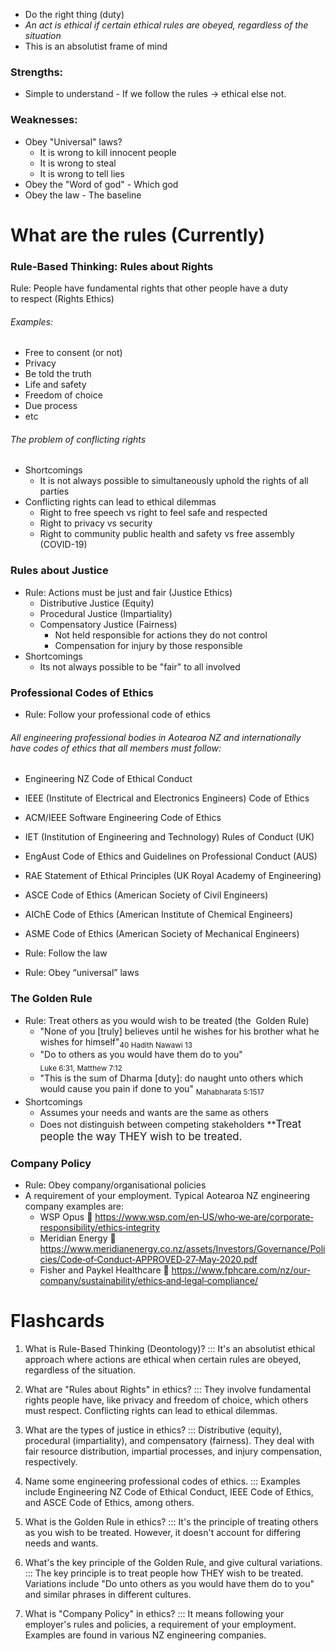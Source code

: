 
- Do the right thing (duty) 
- *An act is ethical if certain ethical rules are obeyed, regardless of the situation*
- This is an absolutist frame of mind
### Strengths:
- Simple to understand - If we follow the rules -> ethical else not.
### Weaknesses:
- Obey "Universal" laws?
	- It is wrong to kill innocent people
	- It is wrong to steal
	- It is wrong to tell lies
- Obey the "Word of god" - Which god
- Obey the law - The baseline
# What are the rules (Currently)

### Rule‐Based Thinking: Rules about Rights
Rule: People have fundamental rights that other people have a duty to respect (Rights Ethics) 
###### Examples:
- Free to consent (or not)
- Privacy
- Be told the truth
- Life and safety
- Freedom of choice
- Due process
- etc
###### The problem of conflicting rights
- Shortcomings
	- It is not always possible to simultaneously uphold the rights of all parties
- Conflicting rights can lead to ethical dilemmas
	- Right to free speech vs right to feel safe and respected
	- Right to privacy vs security
	- Right to community public health and safety vs free assembly (COVID-19)




### Rules about Justice
- Rule: Actions must be just and fair (Justice Ethics) 
	- Distributive Justice (Equity)
	- Procedural Justice (Impartiality)
	- Compensatory Justice (Fairness)
		- Not held responsible for actions they do not control
		- Compensation for injury by those responsible
- Shortcomings
	- Its not always possible to be "fair" to all involved


### Professional Codes of Ethics
- Rule: Follow your professional code of ethics 
###### All engineering professional bodies in Aotearoa NZ and internationally  have codes of ethics that all members must follow: 
- Engineering NZ Code of Ethical Conduct 
- IEEE (Institute of Electrical and Electronics Engineers) Code of Ethics 
- ACM/IEEE Software Engineering Code of Ethics 
- IET (Institution of Engineering and Technology) Rules of Conduct (UK)  
- EngAust Code of Ethics and Guidelines on Professional Conduct (AUS) 
- RAE Statement of Ethical Principles (UK Royal Academy of Engineering) 
- ASCE Code of Ethics (American Society of Civil Engineers) 
- AIChE Code of Ethics (American Institute of Chemical Engineers) 
- ASME Code of Ethics (American Society of Mechanical Engineers)



- Rule: Follow the law 
- Rule: Obey “universal” laws 
### The Golden Rule 
- Rule: Treat others as you would wish to be treated (the  Golden Rule) 
	- "None of you \[truly] believes until he wishes for his brother what he wishes for himself"<sub>40 Hadith Nawawi 13</sub>
	- "Do to others as you would have them do to you" <sub>Luke 6:31, Matthew 7:12</sub>
	- "This is the sum of Dharma \[duty]: do naught unto others which would cause you pain if done to you" <sub>Mahabharata 5:1517</sub>
- Shortcomings
	- Assumes your needs and wants are the same as others
	- Does not distinguish between competing stakeholders
**<big>Treat people the way THEY wish to be treated.</big>




	
### Company Policy
- Rule: Obey company/organisational policies
 - A requirement of your employment. Typical Aotearoa NZ engineering  company examples are: 
	 - WSP Opus  https://www.wsp.com/en‐US/who‐we‐are/corporate‐responsibility/ethics‐integrity 
	 - Meridian Energy  https://www.meridianenergy.co.nz/assets/Investors/Governance/Policies/Code‐of‐Conduct‐APPROVED‐27‐May‐2020.pdf 
	 - Fisher and Paykel Healthcare  https://www.fphcare.com/nz/our‐company/sustainability/ethics‐and‐legal‐compliance/
# Flashcards
1. What is Rule-Based Thinking (Deontology)? ::: It's an absolutist ethical approach where actions are ethical when certain rules are obeyed, regardless of the situation.
    
2. What are "Rules about Rights" in ethics? ::: They involve fundamental rights people have, like privacy and freedom of choice, which others must respect. Conflicting rights can lead to ethical dilemmas.
    
3. What are the types of justice in ethics? ::: Distributive (equity), procedural (impartiality), and compensatory (fairness). They deal with fair resource distribution, impartial processes, and injury compensation, respectively.
    
4. Name some engineering professional codes of ethics. ::: Examples include Engineering NZ Code of Ethical Conduct, IEEE Code of Ethics, and ASCE Code of Ethics, among others.
    
5. What is the Golden Rule in ethics? ::: It's the principle of treating others as you wish to be treated. However, it doesn't account for differing needs and wants.
    
6. What's the key principle of the Golden Rule, and give cultural variations. ::: The key principle is to treat people how THEY wish to be treated. Variations include "Do unto others as you would have them do to you" and similar phrases in different cultures.
    
7. What is "Company Policy" in ethics? ::: It means following your employer's rules and policies, a requirement of your employment. Examples are found in various NZ engineering companies.